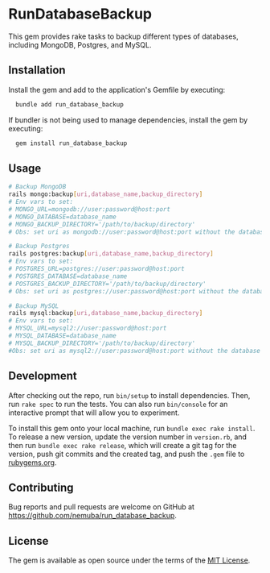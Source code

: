 # RunDatabaseBackup

This gem provides rake tasks to backup different types of databases, including MongoDB, Postgres, and MySQL.

## Installation

Install the gem and add to the application's Gemfile by executing:

```bash
  bundle add run_database_backup
```

If bundler is not being used to manage dependencies, install the gem by executing:

```bash
  gem install run_database_backup
```

## Usage

```bash
# Backup MongoDB
rails mongo:backup[uri,database_name,backup_directory]
# Env vars to set:
# MONGO_URL=mongodb://user:password@host:port
# MONGO_DATABASE=database_name
# MONGO_BACKUP_DIRECTORY='/path/to/backup/directory'
# Obs: set uri as mongodb://user:password@host:port without the database name

# Backup Postgres
rails postgres:backup[uri,database_name,backup_directory]
# Env vars to set:
# POSTGRES_URL=postgres://user:password@host:port
# POSTGRES_DATABASE=database_name
# POSTGRES_BACKUP_DIRECTORY='/path/to/backup/directory'
# Obs: set uri as postgres://user:password@host:port without the database name

# Backup MySQL
rails mysql:backup[uri,database_name,backup_directory]
# Env vars to set:
# MYSQL_URL=mysql2://user:password@host:port
# MYSQL_DATABASE=database_name
# MYSQL_BACKUP_DIRECTORY='/path/to/backup/directory'
#Obs: set uri as mysql2://user:password@host:port without the database name
```

## Development

After checking out the repo, run `bin/setup` to install dependencies. Then, run `rake spec` to run the tests. You can also run `bin/console` for an interactive prompt that will allow you to experiment.

To install this gem onto your local machine, run `bundle exec rake install`. To release a new version, update the version number in `version.rb`, and then run `bundle exec rake release`, which will create a git tag for the version, push git commits and the created tag, and push the `.gem` file to [rubygems.org](https://rubygems.org).

## Contributing

Bug reports and pull requests are welcome on GitHub at <https://github.com/nemuba/run_database_backup>.

## License

The gem is available as open source under the terms of the [MIT License](https://opensource.org/licenses/MIT).
